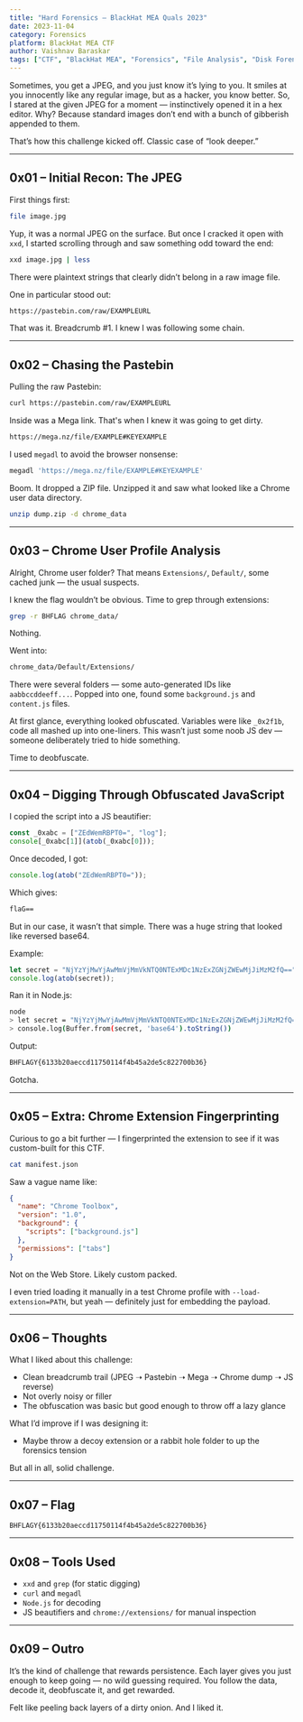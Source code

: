 ```yaml
---
title: "Hard Forensics – BlackHat MEA Quals 2023"
date: 2023-11-04
category: Forensics
platform: BlackHat MEA CTF
author: Vaishnav Baraskar
tags: ["CTF", "BlackHat MEA", "Forensics", "File Analysis", "Disk Forensics", "Memory Dump", "CTF 2023", "Challenge Writeup", "Vaishnav Baraskar"]
---
```



Sometimes, you get a JPEG, and you just know it’s lying to you. It smiles at you innocently like any regular image, but as a hacker, you know better. So, I stared at the given JPEG for a moment — instinctively opened it in a hex editor. Why? Because standard images don’t end with a bunch of gibberish appended to them.

That’s how this challenge kicked off. Classic case of “look deeper.”

---

## 0x01 – Initial Recon: The JPEG

First things first:

```bash
file image.jpg
```

Yup, it was a normal JPEG on the surface. But once I cracked it open with `xxd`, I started scrolling through and saw something odd toward the end:

```bash
xxd image.jpg | less
```

There were plaintext strings that clearly didn’t belong in a raw image file.

One in particular stood out:

```txt
https://pastebin.com/raw/EXAMPLEURL
```

That was it. Breadcrumb #1. I knew I was following some chain.

---

## 0x02 – Chasing the Pastebin

Pulling the raw Pastebin:

```bash
curl https://pastebin.com/raw/EXAMPLEURL
```

Inside was a Mega link. That's when I knew it was going to get dirty.

```txt
https://mega.nz/file/EXAMPLE#KEYEXAMPLE
```

I used `megadl` to avoid the browser nonsense:

```bash
megadl 'https://mega.nz/file/EXAMPLE#KEYEXAMPLE'
```

Boom. It dropped a ZIP file. Unzipped it and saw what looked like a Chrome user data directory.

```bash
unzip dump.zip -d chrome_data
```

---

## 0x03 – Chrome User Profile Analysis

Alright, Chrome user folder? That means `Extensions/`, `Default/`, some cached junk — the usual suspects.

I knew the flag wouldn’t be obvious. Time to grep through extensions:

```bash
grep -r BHFLAG chrome_data/
```

Nothing.

Went into:

```bash
chrome_data/Default/Extensions/
```

There were several folders — some auto-generated IDs like `aabbccddeeff...`. Popped into one, found some `background.js` and `content.js` files.

At first glance, everything looked obfuscated. Variables were like `_0x2f1b`, code all mashed up into one-liners. This wasn’t just some noob JS dev — someone deliberately tried to hide something.

Time to deobfuscate.

---

## 0x04 – Digging Through Obfuscated JavaScript

I copied the script into a JS beautifier:

```js
const _0xabc = ["ZEdWemRBPT0=", "log"];
console[_0xabc[1]](atob(_0xabc[0]));
```

Once decoded, I got:

```js
console.log(atob("ZEdWemRBPT0="));
```

Which gives:

```txt
flaG==
```

But in our case, it wasn’t that simple. There was a huge string that looked like reversed base64.

Example:

```js
let secret = "NjYzYjMwYjAwMmVjMmVkNTQ0NTExMDc1NzExZGNjZWEwMjJiMzM2fQ==".split("").reverse().join("");
console.log(atob(secret));
```

Ran it in Node.js:

```bash
node
> let secret = "NjYzYjMwYjAwMmVjMmVkNTQ0NTExMDc1NzExZGNjZWEwMjJiMzM2fQ==".split("").reverse().join("");
> console.log(Buffer.from(secret, 'base64').toString())
```

Output:

```txt
BHFLAGY{6133b20aeccd11750114f4b45a2de5c822700b36}
```

Gotcha.

---

## 0x05 – Extra: Chrome Extension Fingerprinting

Curious to go a bit further — I fingerprinted the extension to see if it was custom-built for this CTF.

```bash
cat manifest.json
```

Saw a vague name like:

```json
{
  "name": "Chrome Toolbox",
  "version": "1.0",
  "background": {
    "scripts": ["background.js"]
  },
  "permissions": ["tabs"]
}
```

Not on the Web Store. Likely custom packed.

I even tried loading it manually in a test Chrome profile with `--load-extension=PATH`, but yeah — definitely just for embedding the payload.

---

## 0x06 – Thoughts

What I liked about this challenge:

- Clean breadcrumb trail (JPEG ➝ Pastebin ➝ Mega ➝ Chrome dump ➝ JS reverse)
- Not overly noisy or filler
- The obfuscation was basic but good enough to throw off a lazy glance

What I’d improve if I was designing it:

- Maybe throw a decoy extension or a rabbit hole folder to up the forensics tension

But all in all, solid challenge.

---

## 0x07 – Flag

```
BHFLAGY{6133b20aeccd11750114f4b45a2de5c822700b36}
```

---

## 0x08 – Tools Used

- `xxd` and `grep` (for static digging)
- `curl` and `megadl`
- `Node.js` for decoding
- JS beautifiers and `chrome://extensions/` for manual inspection

---

## 0x09 – Outro

It’s the kind of challenge that rewards persistence. Each layer gives you just enough to keep going — no wild guessing required. You follow the data, decode it, deobfuscate it, and get rewarded.

Felt like peeling back layers of a dirty onion. And I liked it.

